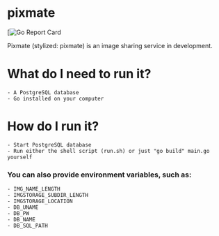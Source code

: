 # pixmate

[![Go Report Card](https://goreportcard.com/badge/github.com/calmandniceperson/pixmate-server)

Pixmate (stylized: pixmate) is an image sharing service in development.

# What do I need to run it?
    - A PostgreSQL database
    - Go installed on your computer

# How do I run it?
    - Start PostgreSQL database
    - Run either the shell script (run.sh) or just "go build" main.go yourself
### You can also provide environment variables, such as:
    - IMG_NAME_LENGTH
    - IMGSTORAGE_SUBDIR_LENGTH
    - IMGSTORAGE_LOCATION
    - DB_UNAME
    - DB_PW
    - DB_NAME
    - DB_SQL_PATH
